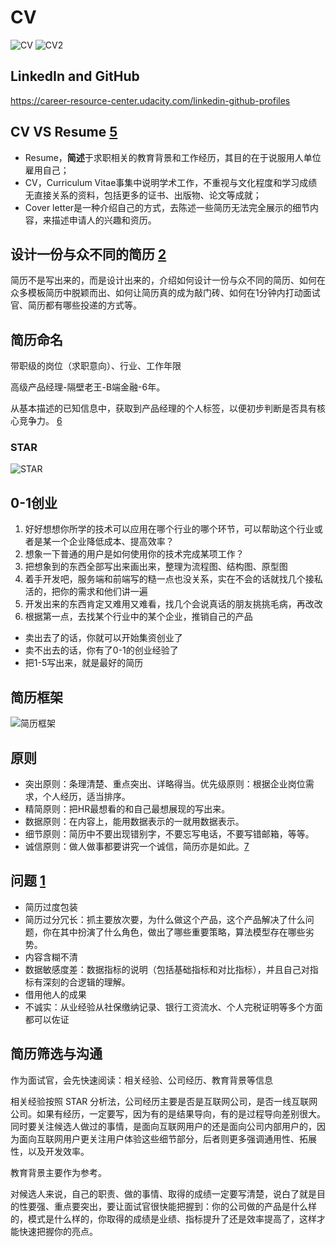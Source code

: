 # CV

![CV](../img/CV.jpg)
![CV2](../img/CV2.png)

## LinkedIn and GitHub

https://career-resource-center.udacity.com/linkedin-github-profiles

## CV VS Resume [5]

- Resume，**简述**于求职相关的教育背景和工作经历，其目的在于说服用人单位雇用自己；
- CV，Curriculum Vitae事集中说明学术工作，不重视与文化程度和学习成绩无直接关系的资料，包括更多的证书、出版物、论文等成就；
- Cover letter是一种介绍自己的方式，去陈述一些简历无法完全展示的细节内容，来描述申请人的兴趣和资历。

## 设计一份与众不同的简历 [2]

简历不是写出来的，而是设计出来的，介绍如何设计一份与众不同的简历、如何在众多模板简历中脱颖而出、如何让简历真的成为敲门砖、如何在1分钟内打动面试官、简历都有哪些投递的方式等。

## 简历命名

带职级的岗位（求职意向）、行业、工作年限

高级产品经理-隔壁老王-B端金融-6年。

从基本描述的已知信息中，获取到产品经理的个人标签，以便初步判断是否具有核心竞争力。 [6]

### STAR

![STAR](../img/STAR.jpg)

## 0-1创业

1. 好好想想你所学的技术可以应用在哪个行业的哪个环节，可以帮助这个行业或者是某一个企业降低成本、提高效率？
2. 想象一下普通的用户是如何使用你的技术完成某项工作？
3. 把想象到的东西全部写出来画出来，整理为流程图、结构图、原型图
4. 着手开发吧，服务端和前端写的糙一点也没关系，实在不会的话就找几个接私活的，把你的需求和他们讲一遍
4. 开发出来的东西肯定又难用又难看，找几个会说真话的朋友挑挑毛病，再改改
5. 根据第一点，去找某个行业中的某个企业，推销自己的产品

- 卖出去了的话，你就可以开始集资创业了
- 卖不出去的话，你有了0-1的创业经验了
- 把1-5写出来，就是最好的简历

## 简历框架

![简历框架](../img/CV_frame.png)

## 原则

- 突出原则：条理清楚、重点突出、详略得当。优先级原则：根据企业岗位需求，个人经历，适当排序。
- 精简原则：把HR最想看的和自己最想展现的写出来。
- 数据原则：在内容上，能用数据表示的一就用数据表示。
- 细节原则：简历中不要出现错别字，不要忘写电话，不要写错邮箱，等等。
- 诚信原则：做人做事都要讲究一个诚信，简历亦是如此。[7]

## 问题 [1]

- 简历过度包装
- 简历过分冗长：抓主要放次要，为什么做这个产品，这个产品解决了什么问题，你在其中扮演了什么角色，做出了哪些重要策略，算法模型存在哪些劣势。
- 内容含糊不清
- 数据敏感度差：数据指标的说明（包括基础指标和对比指标），并且自己对指标有深刻的合逻辑的理解。
- 借用他人的成果
- 不诚实：从业经验从社保缴纳记录、银行工资流水、个人完税证明等多个方面都可以佐证

## 简历筛选与沟通

作为面试官，会先快速阅读：相关经验、公司经历、教育背景等信息

相关经验按照 STAR 分析法，公司经历主要是否是互联网公司，是否一线互联网公司。如果有经历，一定要写，因为有的是结果导向，有的是过程导向差别很大。同时要关注候选人做过的事情，是面向互联网用户的还是面向公司内部用户的，因为面向互联网用户更关注用户体验这些细节部分，后者则更多强调通用性、拓展性，以及开发效率。

教育背景主要作为参考。

对候选人来说，自己的职责、做的事情、取得的成绩一定要写清楚，说白了就是目的性要强、重点要突出，要让面试官很快能把握到：你的公司做的产品是什么样的，模式是什么样的，你取得的成绩是业绩、指标提升了还是效率提高了，这样才能快速把握你的亮点。

[1]: http://www.woshipm.com/zhichang/4160330.html
[2]: http://www.woshipm.com/zhichang/4371937.html
[3]: https://weread.qq.com/web/reader/46532b707210fc4f465d044k1f032c402131f0e3dad99f3
[4]: https://www.zhihu.com/pub/reader/119583028/chapter/1057335985750228992
[5]: https://www.zhihu.com/question/20355548
[6]: https://www.zhihu.com/search?type=content&q=AI%E4%BA%A7%E5%93%81%E7%BB%8F%E7%90%86
[7]: https://t.qidianla.com/1165033.html
